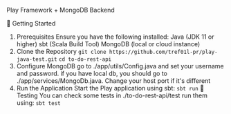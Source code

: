 Play Framework + MongoDB Backend

🚀 Getting Started
1. Prerequisites
Ensure you have the following installed:
Java (JDK 11 or higher)
sbt (Scala Build Tool)
MongoDB (local or cloud instance)
2. Clone the Repository
```git clone https://github.com/tref01l-pr/play-java-test.git```
```cd to-do-rest-api```
3. Configure MongoDB
go to ./app/utils/Config.java and set your username and password. 
if you have local db, you should go to ./app/services/MongoDb.java. Change your host port if it's different
4. Run the Application
Start the Play application using sbt:
```sbt run```
🔬 Testing
You can check some tests in ./to-do-rest-api/test
run them using:
```sbt test```
